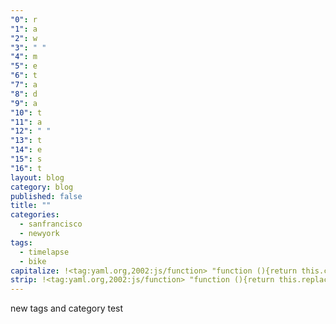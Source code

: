 ```yaml
---
"0": r
"1": a
"2": w
"3": " "
"4": m
"5": e
"6": t
"7": a
"8": d
"9": a
"10": t
"11": a
"12": " "
"13": t
"14": e
"15": s
"16": t
layout: blog
category: blog
published: false
title: ""
categories: 
  - sanfrancisco
  - newyork
tags: 
  - timelapse
  - bike
capitalize: !<tag:yaml.org,2002:js/function> "function (){return this.charAt(0).toUpperCase()+this.substring(1).toLowerCase()}"
strip: !<tag:yaml.org,2002:js/function> "function (){return this.replace(/^\\s+/,\"\").replace(/\\s+$/,\"\")}"
---
```


new tags and category test
